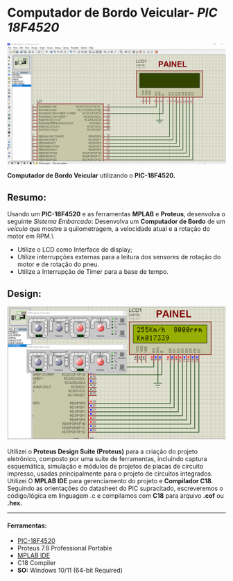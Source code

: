 # Computador de Bordo Veicular- _PIC 18F4520_

![DEMO](https://github.com/jbrun0r/Computador-de-Bordo-PIC-18F4520/blob/main/Comp%20Bordo.gif?raw=true)

**Computador de Bordo Veicular** utilizando o **PIC-18F4520.**

## Resumo:
Usando um **PIC-18F4520** e as ferramentas **MPLAB** e **Proteus**, desenvolva
o seguinte _Sistema Embarcado_: Desenvolva um **Computador de Bordo** de um _veículo_ que mostre a
quilometragem, a velocidade atual e a rotação do motor em
RPM.\

* Utilize o LCD como Interface de display;
* Utilize interrupções externas para a leitura dos
sensores de rotação do motor e de rotação do pneu.
* Utilize a Interrupção de Timer para a base de tempo.

## Design:

![fundo](https://github.com/jbrun0r/Computador-de-Bordo-PIC-18F4520/blob/main/COMPUTADORBORDO.png?raw=true)\
\
Utilizei o **Proteus Design Suite (Proteus)** para a criação do projeto eletrônico, composto por uma suíte de ferramentas, incluindo captura esquemática, simulação e módulos de projetos de placas de circuito impresso, usadas principalmente para o projeto de circuitos integrados. Utilizei O **MPLAB IDE** para gerenciamento do projeto e **Compilador C18**.\
Seguindo as orientações do datasheet do PIC supracitado, escreveremos o código/lógica em linguagem .c e compilamos com **C18** para arquivo **.cof** ou **.hex.**
___

#### Ferramentas:

* [PIC-18F4520](https://ww1.microchip.com/downloads/en/DeviceDoc/39631E.pdf)
* Proteus 7.8 Professional Portable
* [MPLAB IDE](https://www.microchip.com/en-us/tools-resources/archives/mplab-ecosystem)
* C18 Compiler
* **SO:** Windows 10/11 (64-bit Required)
